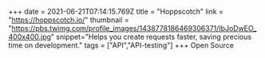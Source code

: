 +++
date = 2021-06-21T07:14:15.769Z
title = "Hoppscotch"
link = "https://hoppscotch.io/"
thumbnail = "https://pbs.twimg.com/profile_images/1438778186469306371/IbJoDwEO_400x400.jpg"
snippet="Helps you create requests faster, saving precious time on development."
tags = ["API","API-testing"]
+++
Open Source